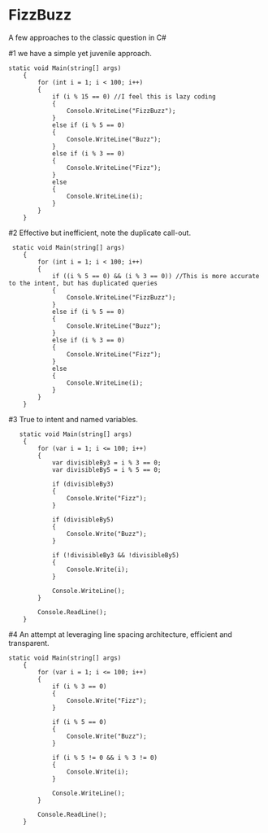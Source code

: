 # FizzBuzz

A few approaches to the classic question in C#

#1 we have a simple yet juvenile approach.

    static void Main(string[] args)
        {
            for (int i = 1; i < 100; i++)
            {
                if (i % 15 == 0) //I feel this is lazy coding
                {
                    Console.WriteLine("FizzBuzz");
                }
                else if (i % 5 == 0)
                {
                    Console.WriteLine("Buzz");
                }
                else if (i % 3 == 0)
                {
                    Console.WriteLine("Fizz");
                }
                else
                {
                    Console.WriteLine(i);
                }
            }
        }
        
        
#2 Effective but inefficient, note the duplicate call-out.
        
     static void Main(string[] args)
        {
            for (int i = 1; i < 100; i++)
            {
                if ((i % 5 == 0) && (i % 3 == 0)) //This is more accurate to the intent, but has duplicated queries
                {
                    Console.WriteLine("FizzBuzz");
                }
                else if (i % 5 == 0)
                {
                    Console.WriteLine("Buzz");
                }
                else if (i % 3 == 0)
                {
                    Console.WriteLine("Fizz");
                }
                else
                {
                    Console.WriteLine(i);
                }
            }
        }
        
#3 True to intent and named variables.
       
       static void Main(string[] args)
        {
            for (var i = 1; i <= 100; i++)
            {
                var divisibleBy3 = i % 3 == 0;
                var divisibleBy5 = i % 5 == 0;

                if (divisibleBy3)
                {
                    Console.Write("Fizz");
                }

                if (divisibleBy5)
                {
                    Console.Write("Buzz");
                }

                if (!divisibleBy3 && !divisibleBy5)
                {
                    Console.Write(i);
                }

                Console.WriteLine();
            }

            Console.ReadLine();
        }
       
#4 An attempt at leveraging line spacing architecture, efficient and transparent.
    
    static void Main(string[] args)
        {
            for (var i = 1; i <= 100; i++)
            {
                if (i % 3 == 0)
                {
                    Console.Write("Fizz");
                }

                if (i % 5 == 0)
                {
                    Console.Write("Buzz");
                }

                if (i % 5 != 0 && i % 3 != 0)
                {
                    Console.Write(i);
                }

                Console.WriteLine();
            }

            Console.ReadLine();
        }

